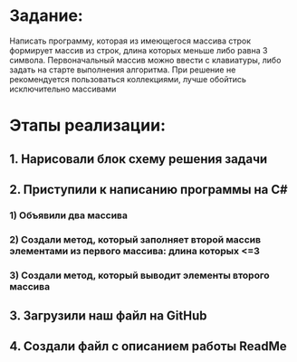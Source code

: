 # Задание:

Написать программу, которая из имеющегося массива строк формирует массив из строк, длина которых меньше либо равна 3 символа. Первоначальный массив можно ввести с клавиатуры, либо задать на старте выполнения алгоритма. При решение не рекомендуется пользоваться коллекциями, лучше обойтись исключительно массивами

# Этапы реализации:

## 1. Нарисовали блок схему решения задачи
## 2. Приступили к написанию программы на С#

### 1) Объявили два массива
### 2) Создали метод, который заполняет второй массив элементами из первого массива: длина которых <=3

### 3) Создали метод, который выводит элементы второго массива

## 3. Загрузили наш файл на GitHub
## 4. Создали файл с описанием работы ReadMe
